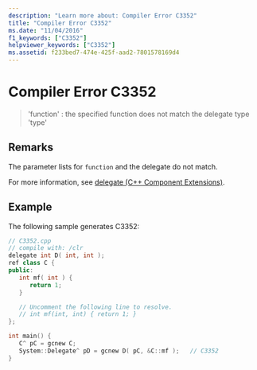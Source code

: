 ```yaml
---
description: "Learn more about: Compiler Error C3352"
title: "Compiler Error C3352"
ms.date: "11/04/2016"
f1_keywords: ["C3352"]
helpviewer_keywords: ["C3352"]
ms.assetid: f233bed7-474e-425f-aad2-7801578169d4
---
```

# Compiler Error C3352

> 'function' : the specified function does not match the delegate type 'type'

## Remarks

The parameter lists for `function` and the delegate do not match.

For more information, see [delegate  (C++ Component Extensions)](../../extensions/delegate-cpp-component-extensions.md).

## Example

The following sample generates C3352:

```cpp
// C3352.cpp
// compile with: /clr
delegate int D( int, int );
ref class C {
public:
   int mf( int ) {
      return 1;
   }

   // Uncomment the following line to resolve.
   // int mf(int, int) { return 1; }
};

int main() {
   C^ pC = gcnew C;
   System::Delegate^ pD = gcnew D( pC, &C::mf );   // C3352
}
```
